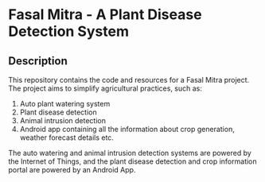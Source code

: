 # Fasal Mitra - A Plant Disease Detection System

## Description

This repository contains the code and resources for a Fasal Mitra project. The project aims to simplify agricultural practices, such as:

1. Auto plant watering system
2. Plant disease detection
3. Animal intrusion detection
4. Android app containing all the information about crop generation, weather forecast details etc.

The auto watering and animal intrusion detection systems are powered by the Internet of Things, and the plant disease detection and crop information portal are powered by an Android App.
